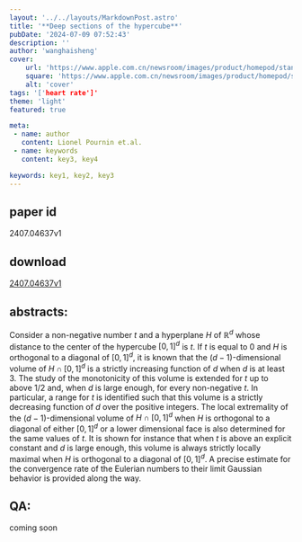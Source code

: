 ```yaml
---
layout: '../../layouts/MarkdownPost.astro'
title: '**Deep sections of the hypercube**'
pubDate: '2024-07-09 07:52:43'
description: ''
author: 'wanghaisheng'
cover:
    url: 'https://www.apple.com.cn/newsroom/images/product/homepod/standard/Apple-HomePod-hero-230118_big.jpg.large_2x.jpg'
    square: 'https://www.apple.com.cn/newsroom/images/product/homepod/standard/Apple-HomePod-hero-230118_big.jpg.large_2x.jpg'
    alt: 'cover'
tags: '['heart rate']' 
theme: 'light'
featured: true

meta:
 - name: author
   content: Lionel Pournin et.al.
 - name: keywords
   content: key3, key4

keywords: key1, key2, key3
---
```


## paper id
2407.04637v1
## download
[2407.04637v1](http://arxiv.org/abs/2407.04637v1)
## abstracts:
Consider a non-negative number $t$ and a hyperplane $H$ of $\mathbb{R}^d$ whose distance to the center of the hypercube $[0,1]^d$ is $t$. If $t$ is equal to $0$ and $H$ is orthogonal to a diagonal of $[0,1]^d$, it is known that the $(d-1)$-dimensional volume of $H\cap[0,1]^d$ is a strictly increasing function of $d$ when $d$ is at least $3$. The study of the monotonicity of this volume is extended for $t$ up to above $1/2$ and, when $d$ is large enough, for every non-negative $t$. In particular, a range for $t$ is identified such that this volume is a strictly decreasing function of $d$ over the positive integers. The local extremality of the $(d-1)$-dimensional volume of $H\cap[0,1]^d$ when $H$ is orthogonal to a diagonal of either $[0,1]^d$ or a lower dimensional face is also determined for the same values of $t$. It is shown for instance that when $t$ is above an explicit constant and $d$ is large enough, this volume is always strictly locally maximal when $H$ is orthogonal to a diagonal of $[0,1]^d$. A precise estimate for the convergence rate of the Eulerian numbers to their limit Gaussian behavior is provided along the way.
## QA:
coming soon

